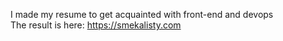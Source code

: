 I made my resume to get acquainted with front-end and devops<br />
The result is here: https://smekalisty.com
